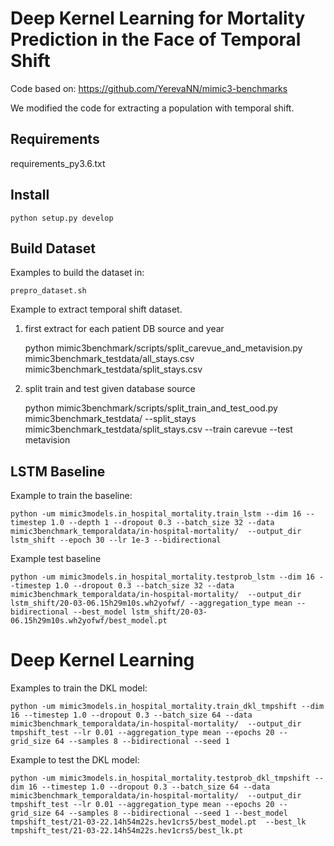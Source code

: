 # Deep Kernel Learning for Mortality Prediction in the Face of Temporal Shift
 
Code based on: https://github.com/YerevaNN/mimic3-benchmarks

We modified the code for extracting a population with temporal shift.


## Requirements

requirements_py3.6.txt

## Install

    python setup.py develop


## Build Dataset 

Examples to build the dataset in:

    prepro_dataset.sh

Example to extract temporal shift dataset.

1. first extract for each patient DB source and year
    
    python mimic3benchmark/scripts/split_carevue_and_metavision.py mimic3benchmark_testdata/all_stays.csv mimic3benchmark_testdata/split_stays.csv

2. split train and test given database source
    
    python mimic3benchmark/scripts/split_train_and_test_ood.py mimic3benchmark_testdata/ --split_stays mimic3benchmark_testdata/split_stays.csv --train carevue --test metavision    
    

## LSTM Baseline

Example to train the baseline:

    python -um mimic3models.in_hospital_mortality.train_lstm --dim 16 --timestep 1.0 --depth 1 --dropout 0.3 --batch_size 32 --data mimic3benchmark_temporaldata/in-hospital-mortality/  --output_dir lstm_shift --epoch 30 --lr 1e-3 --bidirectional

Example test baseline

    python -um mimic3models.in_hospital_mortality.testprob_lstm --dim 16 --timestep 1.0 --dropout 0.3 --batch_size 32 --data mimic3benchmark_temporaldata/in-hospital-mortality/  --output_dir lstm_shift/20-03-06.15h29m10s.wh2yofwf/ --aggregation_type mean --bidirectional --best_model lstm_shift/20-03-06.15h29m10s.wh2yofwf/best_model.pt  
    

# Deep Kernel Learning 

Examples to train the DKL model:

    python -um mimic3models.in_hospital_mortality.train_dkl_tmpshift --dim 16 --timestep 1.0 --dropout 0.3 --batch_size 64 --data mimic3benchmark_temporaldata/in-hospital-mortality/  --output_dir tmpshift_test --lr 0.01 --aggregation_type mean --epochs 20 --grid_size 64 --samples 8 --bidirectional --seed 1

Example to test the DKL model:

    python -um mimic3models.in_hospital_mortality.testprob_dkl_tmpshift --dim 16 --timestep 1.0 --dropout 0.3 --batch_size 64 --data mimic3benchmark_temporaldata/in-hospital-mortality/  --output_dir tmpshift_test --lr 0.01 --aggregation_type mean --epochs 20 --grid_size 64 --samples 8 --bidirectional --seed 1 --best_model tmpshift_test/21-03-22.14h54m22s.hev1crs5/best_model.pt  --best_lk tmpshift_test/21-03-22.14h54m22s.hev1crs5/best_lk.pt

